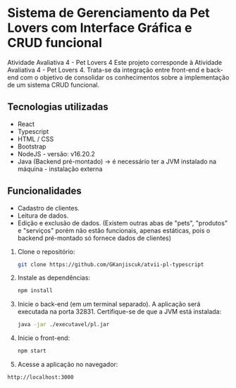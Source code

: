 # Sistema de Gerenciamento da Pet Lovers com Interface Gráfica e CRUD funcional

Atividade Avaliativa 4 - Pet Lovers 4
Este projeto corresponde à Atividade Avaliativa 4 - Pet Lovers 4. Trata-se da integração entre front-end e back-end com o objetivo de consolidar os conhecimentos sobre a implementação de um sistema CRUD funcional. 

## Tecnologias utilizadas

- React
- Typescript
- HTML / CSS
- Bootstrap
- NodeJS - versão: v16.20.2
- Java (Backend pré-montado) -> é necessário ter a JVM instalado na máquina - instalação externa

## Funcionalidades

- Cadastro de clientes.
- Leitura de dados.
- Edição e exclusão de dados.
(Existem outras abas de "pets", "produtos" e "serviços" porém não estão funcionais, apenas estáticas, pois o backend pré-montado só fornece dados de clientes)

1. Clone o repositório:
   ```bash
   git clone https://github.com/GKanjiscuk/atvii-pl-typescript

2. Instale as dependências:
   ```bash
   npm install

3. Inicie o back-end (em um terminal separado). A aplicação será executada na porta 32831. Certifique-se de que a JVM está instalada:
   ```bash
   java -jar ./executavel/pl.jar

4. Inicie o front-end:
   ```bash
   npm start

5. Acesse a aplicação no navegador:
  ```bash
  http://localhost:3000
  
